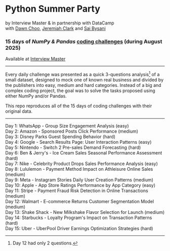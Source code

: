 # Python Summer Party
by Interview Master & in partnership with DataCamp  
with [Dawn Choo](https://www.linkedin.com/in/data-dawn), [Jeremiah Clark](https://www.linkedin.com/in/jeremiahoclark) and [Sai Bysani](https://www.linkedin.com/in/saibysani18)

### 15 days of *NumPy & Pandas* [coding challenges](https://www.interviewmaster.ai/python-party) (during August 2025)

Available at [Interview Master](https://www.interviewmaster.ai)

---

Every daily challenge was presented as a quick 3-questions analysis[^note] of a small dataset, designed to mock one of known real business and divided by the publishers into easy, medium and hard categories. Instead of a big and complex coding project, the goal was to solve the tasks proposed using either NumPy and/or Pandas.

This repo reproduces all of the 15 days of coding challenges with their original data.

[^note]: Day 12 had only 2 questions.

---

Day 1: WhatsApp - Group Size Engagement Analysis (easy)  
Day 2: Amazon - Sponsored Posts Click Performance (medium)  
Day 3: Disney Parks Guest Spending Behavior (hard)  
Day 4: Google - Search Results Page: User Interaction Patterns (easy)  
Day 5: Nintendo - Switch 2 Pre-sales Demand Forecasting (hard)  
Day 6: Ben & Jerry's - Ice Cream Sales Seasonal Performance Assessment (hard)  
Day 7: Nike - Celebrity Product Drops Sales Performance Analysis (easy)  
Day 8: Lululemon - Payment Method Impact on Athleisure Online Sales (medium)  
Day 9: Meta - Instagram Stories Daily User Creation Patterns (medium)  
Day 10: Apple - App Store Ratings Performance by App Category (easy)  
Day 11: Stripe - Payment Fraud Risk Detection in Online Transactions (medium)  
Day 12: Walmart - E-commerce Returns Customer Segmentation Model (medium)  
Day 13: Shake Shack - New Milkshake Flavor Selection for Launch (medium)  
Day 14: Starbucks - Loyalty Program's Impact on Transaction Patterns (hard)  
Day 15: Uber - UberPool Driver Earnings Optimization Strategies (hard)  
